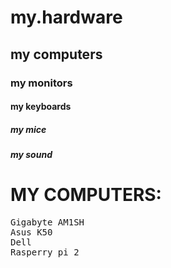 # my.hardware
## my computers
### my monitors
#### my keyboards
##### my mice
##### my sound

MY COMPUTERS:
=============
<pre>
Gigabyte AM1SH
Asus K50
Dell
Rasperry pi 2
</pre>
